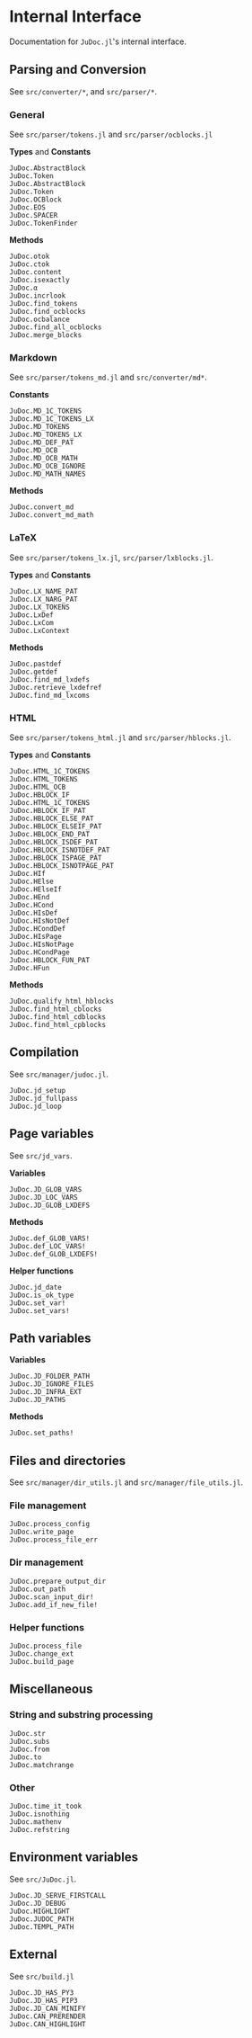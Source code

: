 # Internal Interface

Documentation for `JuDoc.jl`'s internal interface.

## Parsing and Conversion

See `src/converter/*`, and `src/parser/*`.

### General

See `src/parser/tokens.jl` and `src/parser/ocblocks.jl`

**Types** and **Constants**

```@docs
JuDoc.AbstractBlock
JuDoc.Token
JuDoc.AbstractBlock
JuDoc.Token
JuDoc.OCBlock
JuDoc.EOS
JuDoc.SPACER
JuDoc.TokenFinder
```

**Methods**

```@docs
JuDoc.otok
JuDoc.ctok
JuDoc.content
JuDoc.isexactly
JuDoc.α
JuDoc.incrlook
JuDoc.find_tokens
JuDoc.find_ocblocks
JuDoc.ocbalance
JuDoc.find_all_ocblocks
JuDoc.merge_blocks
```

### Markdown

See `src/parser/tokens_md.jl` and `src/converter/md*`.

**Constants**

```@docs
JuDoc.MD_1C_TOKENS
JuDoc.MD_1C_TOKENS_LX
JuDoc.MD_TOKENS
JuDoc.MD_TOKENS_LX
JuDoc.MD_DEF_PAT
JuDoc.MD_OCB
JuDoc.MD_OCB_MATH
JuDoc.MD_OCB_IGNORE
JuDoc.MD_MATH_NAMES
```

**Methods**

```@docs
JuDoc.convert_md
JuDoc.convert_md_math
```

### LaTeX

See `src/parser/tokens_lx.jl`, `src/parser/lxblocks.jl`.

**Types** and **Constants**

```@docs
JuDoc.LX_NAME_PAT
JuDoc.LX_NARG_PAT
JuDoc.LX_TOKENS
JuDoc.LxDef
JuDoc.LxCom
JuDoc.LxContext
```

**Methods**

```@docs
JuDoc.pastdef
JuDoc.getdef
JuDoc.find_md_lxdefs
JuDoc.retrieve_lxdefref
JuDoc.find_md_lxcoms
```

### HTML

See `src/parser/tokens_html.jl` and `src/parser/hblocks.jl`.

**Types** and **Constants**

```@docs
JuDoc.HTML_1C_TOKENS
JuDoc.HTML_TOKENS
JuDoc.HTML_OCB
JuDoc.HBLOCK_IF
JuDoc.HTML_1C_TOKENS
JuDoc.HBLOCK_IF_PAT
JuDoc.HBLOCK_ELSE_PAT
JuDoc.HBLOCK_ELSEIF_PAT
JuDoc.HBLOCK_END_PAT
JuDoc.HBLOCK_ISDEF_PAT
JuDoc.HBLOCK_ISNOTDEF_PAT
JuDoc.HBLOCK_ISPAGE_PAT
JuDoc.HBLOCK_ISNOTPAGE_PAT
JuDoc.HIf
JuDoc.HElse
JuDoc.HElseIf
JuDoc.HEnd
JuDoc.HCond
JuDoc.HIsDef
JuDoc.HIsNotDef
JuDoc.HCondDef
JuDoc.HIsPage
JuDoc.HIsNotPage
JuDoc.HCondPage
JuDoc.HBLOCK_FUN_PAT
JuDoc.HFun
```

**Methods**

```@docs
JuDoc.qualify_html_hblocks
JuDoc.find_html_cblocks
JuDoc.find_html_cdblocks
JuDoc.find_html_cpblocks
```

## Compilation

See `src/manager/judoc.jl`.

```@docs
JuDoc.jd_setup
JuDoc.jd_fullpass
JuDoc.jd_loop
```

## Page variables

See `src/jd_vars`.

**Variables**

```@docs
JuDoc.JD_GLOB_VARS
JuDoc.JD_LOC_VARS
JuDoc.JD_GLOB_LXDEFS
```

**Methods**

```@docs
JuDoc.def_GLOB_VARS!
JuDoc.def_LOC_VARS!
JuDoc.def_GLOB_LXDEFS!
```

**Helper functions**

```@docs
JuDoc.jd_date
JuDoc.is_ok_type
JuDoc.set_var!
JuDoc.set_vars!
```

## Path variables

**Variables**

```@docs
JuDoc.JD_FOLDER_PATH
JuDoc.JD_IGNORE_FILES
JuDoc.JD_INFRA_EXT
JuDoc.JD_PATHS
```

**Methods**

```@docs
JuDoc.set_paths!
```

## Files and directories

See `src/manager/dir_utils.jl` and `src/manager/file_utils.jl`.

### File management

```@docs
JuDoc.process_config
JuDoc.write_page
JuDoc.process_file_err
```

### Dir management

```@docs
JuDoc.prepare_output_dir
JuDoc.out_path
JuDoc.scan_input_dir!
JuDoc.add_if_new_file!
```

### Helper functions

```@docs
JuDoc.process_file
JuDoc.change_ext
JuDoc.build_page
```

## Miscellaneous

### String and substring processing

```@docs
JuDoc.str
JuDoc.subs
JuDoc.from
JuDoc.to
JuDoc.matchrange
```

### Other

```@docs
JuDoc.time_it_took
JuDoc.isnothing
JuDoc.mathenv
JuDoc.refstring
```

## Environment variables

See `src/JuDoc.jl`.

```@docs
JuDoc.JD_SERVE_FIRSTCALL
JuDoc.JD_DEBUG
JuDoc.HIGHLIGHT
JuDoc.JUDOC_PATH
JuDoc.TEMPL_PATH
```

## External

See `src/build.jl`

```@docs
JuDoc.JD_HAS_PY3
JuDoc.JD_HAS_PIP3
JuDoc.JD_CAN_MINIFY
JuDoc.CAN_PRERENDER
JuDoc.CAN_HIGHLIGHT
```
